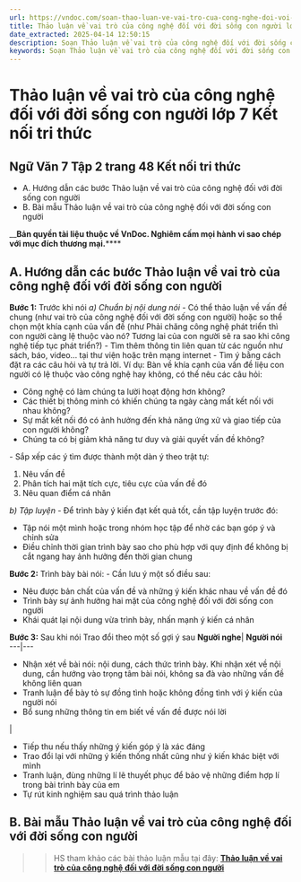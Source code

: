 ```yaml
---
url: https://vndoc.com/soan-thao-luan-ve-vai-tro-cua-cong-nghe-doi-voi-doi-song-con-nguoi-trang-48-285849
title: Thảo luận về vai trò của công nghệ đối với đời sống con người lớp 7 Kết nối tri thức - VnDoc.com
date_extracted: 2025-04-14 12:50:15
description: Soạn Thảo luận về vai trò của công nghệ đối với đời sống con người trang 48 nhằm giúp các em HS đạt kết quả tốt trong quá trình làm bài tập và học tập môn Ngữ văn lớp 7 sách Kết nối tri thức.
keywords: Soạn Thảo luận về vai trò của công nghệ đối với đời sống con người trang 48,soạn bài Thảo luận về vai trò của công nghệ đối với đời sống con người,nói và nghe Thảo luận về vai trò của công nghệ đối với đời sống con người,soạn bài Thảo luận về vai trò của công nghệ đối với đời sống con người lớp 7,soạn Thảo luận về vai trò của công nghệ đối với đời sống con người lớp 7,soạn bài Thảo luận về vai trò của công nghệ đối với đời sống con người lớp 7 trang 48
---
```


# Thảo luận về vai trò của công nghệ đối với đời sống con người lớp 7 Kết nối tri thức
## **Ngữ Văn 7 Tập 2 trang 48 Kết nối tri thức**
  * A. Hướng dẫn các bước Thảo luận về vai trò của công nghệ đối với đời sống con người
  * B. Bài mẫu Thảo luận về vai trò của công nghệ đối với đời sống con người

 __**Bản quyền tài liệu thuộc về VnDoc. Nghiêm cấm mọi hành vi sao chép với mục đích thương mại.******
## **A. Hướng dẫn các bước Thảo luận về vai trò của công nghệ đối với đời sống con người**
**Bước 1:** Trước khi nói
 _a\) Chuẩn bị nội dung nói_
\- Có thể thảo luận về vấn đề chung \(như vai trò của công nghệ đối với đời sống con người\) hoặc so thể chọn một khía cạnh của vấn đề \(như Phải chăng công nghệ phát triển thì con người càng lệ thuộc vào nó? Tương lai của con người sẽ ra sao khi công nghệ tiếp tục phát triển?\)
\- Tìm thêm thông tin liên quan từ các nguồn như  sách, báo, video... tại thư viện hoặc trên mạng internet
\- Tìm ý bằng cách đặt ra các câu hỏi và tự trả lời.
Ví dụ: Bàn về khía cạnh của vấn đề liệu con người có lệ thuộc vào công nghệ hay không, có thể nêu các câu hỏi:
  * Công nghệ có làm chúng ta lười hoạt động hơn không?
  * Các thiết bị thông minh có khiến chúng ta ngày càng mất kết nối với nhau không?
  * Sự mất kết nối đó có ảnh hưởng đến khả năng ứng xử và giao tiếp của con người không?
  * Chúng ta có bị giảm khả năng tư duy và giải quyết vấn đề không?

\- Sắp xếp các ý tìm được thành một dàn ý theo trật tự:
  1. Nêu vấn đề
  2. Phân tích hai mặt tích cực, tiêu cực của vấn đề đó
  3. Nêu quan điểm cá nhân

 _b\) Tập luyện_
\- Để trình bày ý kiến đạt kết quả tốt, cần tập luyện trước đó:
  * Tập nói một mình hoặc trong nhóm học tập để nhờ các bạn góp ý và chỉnh sửa
  * Điều chỉnh thời gian trình bày sao cho phù hợp với quy định để không bị cắt ngang hay ảnh hưởng đến thời gian chung

**Bước 2:** Trình bày bài nói:
\- Cần lưu ý một số điều sau:
  * Nêu được bản chất của vấn đề và những ý kiến khác nhau về vấn đề đó
  * Trình bày sự ảnh hưởng hai mặt của công nghệ đối với đời sống con người
  * Khái quát lại nội dung vừa trình bày, nhấn mạnh ý kiến cá nhân

**Bước 3:** Sau khi nói
Trao đổi theo một số gợi ý sau
**Người nghe**| **Người nói**  
---|---  
  * Nhận xét về bài nói: nội dung, cách thức trình bày. Khi nhận xét về nội dung, cần hướng vào trọng tâm bài nói, không sa đà vào những vấn đề không liên quan
  * Tranh luận để bày tỏ sự đồng tình hoặc không đồng tình với ý kiến của người nói
  * Bổ sung những thông tin em biết về vấn đề được nói lời

| 
  * Tiếp thu nếu thấy những ý kiến góp ý là xác đáng
  * Trao đổi lại với những ý kiến thống nhất cũng như ý kiến khác biệt với mình
  * Tranh luận, đùng những lí lẽ thuyết phục để bảo vệ những điểm hợp lí trong bài trình bày của em
  * Tự rút kinh nghiệm sau quá trình thảo luận

## **B. Bài mẫu Thảo luận về vai trò của công nghệ đối với đời sống con người**
>> HS tham khảo các bài thảo luận mẫu tại đây: **[Thảo luận về vai trò của công nghệ đối với đời sống con người](<https://vndoc.com/thao-luan-ve-vai-tro-cua-cong-nghe-doi-voi-doi-song-con-nguoi-289201>)**

